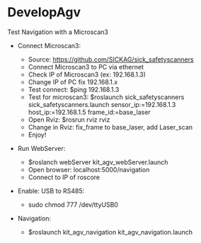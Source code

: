 # DevelopAgv

Test Navigation with a Microscan3

- Connect Microscan3:
	- Source: https://github.com/SICKAG/sick_safetyscanners
	- Connect Microscan3 to PC via ethernet
	- Check IP of Microscan3 (ex: 192.168.1.3)
	- Change IP of PC fix 192.168.1.x
	- Test connect: $ping 192.168.1.3
	- Test for microscan3: $roslaunch sick_safetyscanners sick_safetyscanners.launch sensor_ip:=192.168.1.3 host_ip:=192.168.1.5 frame_id:=base_laser
	- Open Rviz: $rosrun rviz rviz
	- Change in Rviz: fix_frame to base_laser, add Laser_scan
	- Enjoy!

- Run WebServer:
	- $roslanch webServer kit_agv_webServer.launch
	- Open browser: localhost:5000/navigation
	- Connect to IP of roscore

- Enable: USB to RS485:
	- sudo chmod 777 /dev/ttyUSB0

- Navigation:
	- $roslaunch kit_agv_navigation kit_agv_navigation.launch
